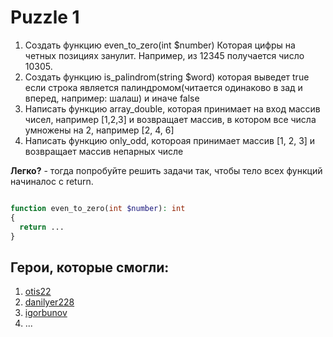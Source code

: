 # Puzzle 1

1. Создать функцию even_to_zero(int $number) Которая цифры на четных позициях занулит. Например, из 12345 получается число 10305.
2. Создать функцию is_palindrom(string $word) которая выведет true если строка является палиндромом(читается одинаково в зад и вперед, например: шалаш) и иначе false
3. Написать функцию array_double, которая принимает на вход массив чисел, например [1,2,3] и возвращает массив, в котором все числа умножены на 2, например [2, 4, 6]
4. Написать функцию only_odd, котороая принимает массив [1, 2, 3] и возвращает массив непарных числе

**Легко?** - тогда попробуйте решить задачи так, чтобы тело всех функций начиналос с return.

```php

function even_to_zero(int $number): int
{
  return ...
}
```

## Герои, которые смогли:

1. [otis22](https://github.com/otis22)
2. [danilyer228](https://github.com/danilyer228)
3. [igorbunov](https://github.com/igorbunov)
4. ...
